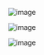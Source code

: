 ![image](https://github.com/user-attachments/assets/f8d6af5a-88b5-4550-aa30-4076408693c8)

![image](https://github.com/user-attachments/assets/29536160-b883-4f33-a551-b93facc7a3c8)

![image](https://github.com/user-attachments/assets/83e7f341-c808-4c3d-a4fd-13e790f9c277)
